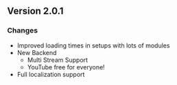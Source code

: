 ## Version 2.0.1

### Changes

- Improved loading times in setups with lots of modules
- New Backend
  - Multi Stream Support
  - YouTube free for everyone!
- Full localization support
 